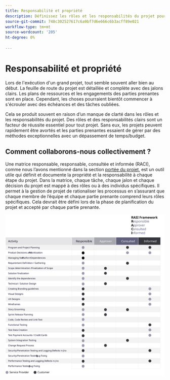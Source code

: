 ```yaml
---
title: Responsabilité et propriété
description: Définissez les rôles et les responsabilités du projet pour garantir la réussite de l’implémentation d’Adobe Commerce.
source-git-commit: 748c302527617c6a9bf7d6e666c6b3acff89e021
workflow-type: tm+mt
source-wordcount: '205'
ht-degree: 0%

---
```



# Responsabilité et propriété

Lors de l&#39;exécution d&#39;un grand projet, tout semble souvent aller bien au début. La feuille de route du projet est détaillée et complète avec des jalons clairs. Les plans de ressources et les engagements des parties prenantes sont en place. Cependant, les choses pourraient bientôt commencer à s&#39;écrouler avec des échéances et des tâches oubliées.

Cela se produit souvent en raison d’un manque de clarté dans les rôles et les responsabilités du projet. Des rôles et des responsabilités clairs sont un facteur de réussite essentiel pour tout projet. Sans eux, les projets peuvent rapidement être avortés et les parties prenantes essaient de gérer par des méthodes exceptionnelles avec un dépassement de temps/budget.


## Comment collaborons-nous collectivement ?

Une matrice responsable, responsable, consultée et informée (RACI), comme nous l’avons mentionné dans la section [portée du projet](../project-scope/deliverables.md), est un outil utile qui définit et documente la propriété et la responsabilité à chaque étape du projet. Dans la matrice, chaque tâche, chaque jalon et chaque décision du projet est mappé à des rôles ou à des individus spécifiques. Il permet à la gestion de projet de rationaliser les processus en s’assurant que chaque membre de l’équipe et chaque partie prenante comprend leurs rôles spécifiques. Cela devrait être défini lors de la phase de planification du projet et accepté par chaque partie prenante.

![Tableau décrivant la structure de l’IARAC](../../assets/playbooks/raci.svg)
